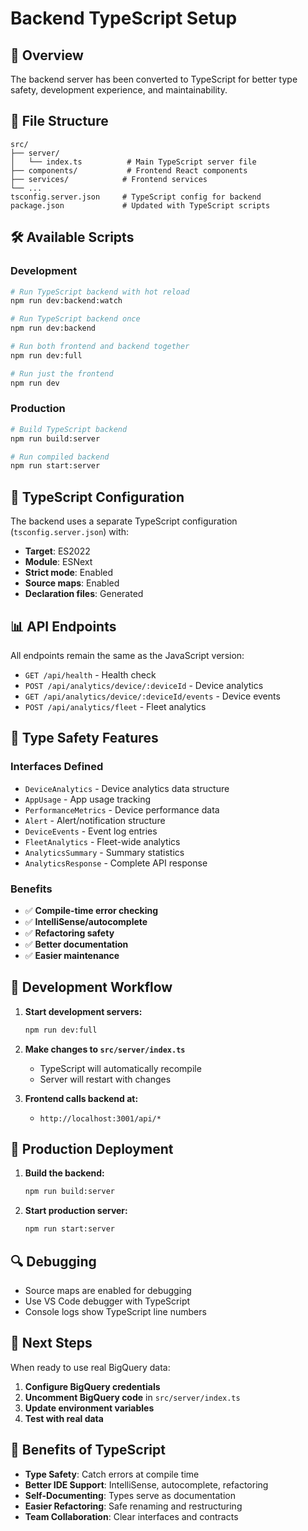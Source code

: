 # Backend TypeScript Setup

## 🚀 **Overview**

The backend server has been converted to TypeScript for better type safety, development experience, and maintainability.

## 📁 **File Structure**

```
src/
├── server/
│   └── index.ts          # Main TypeScript server file
├── components/           # Frontend React components
├── services/            # Frontend services
└── ...
tsconfig.server.json     # TypeScript config for backend
package.json             # Updated with TypeScript scripts
```

## 🛠️ **Available Scripts**

### **Development**
```bash
# Run TypeScript backend with hot reload
npm run dev:backend:watch

# Run TypeScript backend once
npm run dev:backend

# Run both frontend and backend together
npm run dev:full

# Run just the frontend
npm run dev
```

### **Production**
```bash
# Build TypeScript backend
npm run build:server

# Run compiled backend
npm run start:server
```

## 🔧 **TypeScript Configuration**

The backend uses a separate TypeScript configuration (`tsconfig.server.json`) with:

- **Target**: ES2022
- **Module**: ESNext
- **Strict mode**: Enabled
- **Source maps**: Enabled
- **Declaration files**: Generated

## 📊 **API Endpoints**

All endpoints remain the same as the JavaScript version:

- `GET /api/health` - Health check
- `POST /api/analytics/device/:deviceId` - Device analytics
- `GET /api/analytics/device/:deviceId/events` - Device events
- `POST /api/analytics/fleet` - Fleet analytics

## 🎯 **Type Safety Features**

### **Interfaces Defined**
- `DeviceAnalytics` - Device analytics data structure
- `AppUsage` - App usage tracking
- `PerformanceMetrics` - Device performance data
- `Alert` - Alert/notification structure
- `DeviceEvents` - Event log entries
- `FleetAnalytics` - Fleet-wide analytics
- `AnalyticsSummary` - Summary statistics
- `AnalyticsResponse` - Complete API response

### **Benefits**
- ✅ **Compile-time error checking**
- ✅ **IntelliSense/autocomplete**
- ✅ **Refactoring safety**
- ✅ **Better documentation**
- ✅ **Easier maintenance**

## 🔄 **Development Workflow**

1. **Start development servers:**
   ```bash
   npm run dev:full
   ```

2. **Make changes to `src/server/index.ts`**
   - TypeScript will automatically recompile
   - Server will restart with changes

3. **Frontend calls backend at:**
   - `http://localhost:3001/api/*`

## 🚀 **Production Deployment**

1. **Build the backend:**
   ```bash
   npm run build:server
   ```

2. **Start production server:**
   ```bash
   npm run start:server
   ```

## 🔍 **Debugging**

- Source maps are enabled for debugging
- Use VS Code debugger with TypeScript
- Console logs show TypeScript line numbers

## 📝 **Next Steps**

When ready to use real BigQuery data:

1. **Configure BigQuery credentials**
2. **Uncomment BigQuery code** in `src/server/index.ts`
3. **Update environment variables**
4. **Test with real data**

## 🎉 **Benefits of TypeScript**

- **Type Safety**: Catch errors at compile time
- **Better IDE Support**: IntelliSense, autocomplete, refactoring
- **Self-Documenting**: Types serve as documentation
- **Easier Refactoring**: Safe renaming and restructuring
- **Team Collaboration**: Clear interfaces and contracts
